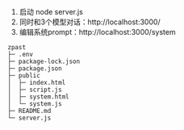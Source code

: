 1. 启动 node server.js
2. 同时和3个模型对话：http://localhost:3000/
3. 编辑系统prompt：http://localhost:3000/system

```text
zpast
├─ .env
├─ package-lock.json
├─ package.json
├─ public
│  ├─ index.html
│  ├─ script.js
│  ├─ system.html
│  └─ system.js
├─ README.md
└─ server.js
```